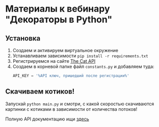 # Материалы к вебинару "Декораторы в Python"

## Установка

1. Создаем и активируем виртуальное окружение
2. Устанавливаем зависимости `pip install -r requirements.txt`
3. Регистрируемся на сайте [The Cat API](https://thecatapi.com/)
4. Создаем в корневой папке файл `constants.py` и добавляем туда:
    ```python
    API_KEY = '%API ключ, пришедший после регистрации%'
    ```

## Скачиваем котиков!

Запускай `python main.py` и смотри, 
с какой скоростью скачиваются картинки с котиками в зависимости от количества потоков!

Полную API документацию ищи [здесь](https://docs.thecatapi.com/api-reference/images/images-search)
